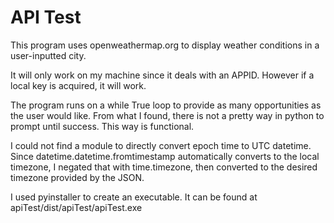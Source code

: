 # API Test
This program uses openweathermap.org to display weather conditions in a user-inputted city.

It will only work on my machine since it deals with an APPID.  However if a local key is acquired, it will work.

The program runs on a while True loop to provide as many opportunities as the user would like.
From what I found, there is not a pretty way in python to prompt until success. This way is functional.

I could not find a module to directly convert epoch time to UTC datetime.  Since datetime.datetime.fromtimestamp
automatically converts to the local timezone, I negated that with time.timezone, then converted to the desired timezone
provided by the JSON.

I used pyinstaller to create an executable.  It can be found at apiTest/dist/apiTest/apiTest.exe
